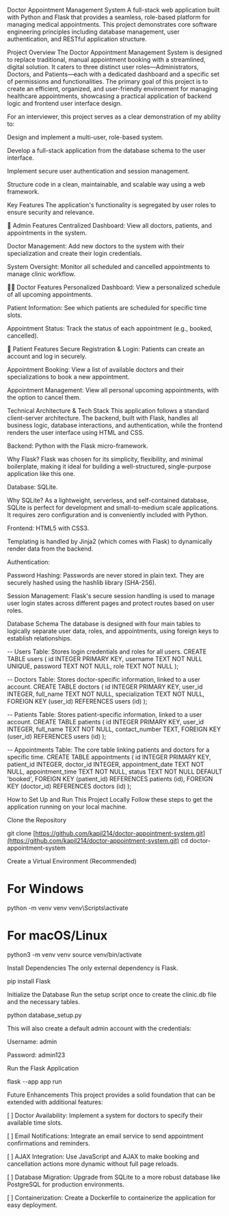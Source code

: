 Doctor Appointment Management System
A full-stack web application built with Python and Flask that provides a seamless, role-based platform for managing medical appointments. This project demonstrates core software engineering principles including database management, user authentication, and RESTful application structure.

Project Overview
The Doctor Appointment Management System is designed to replace traditional, manual appointment booking with a streamlined, digital solution. It caters to three distinct user roles—Administrators, Doctors, and Patients—each with a dedicated dashboard and a specific set of permissions and functionalities. The primary goal of this project is to create an efficient, organized, and user-friendly environment for managing healthcare appointments, showcasing a practical application of backend logic and frontend user interface design.

For an interviewer, this project serves as a clear demonstration of my ability to:

Design and implement a multi-user, role-based system.

Develop a full-stack application from the database schema to the user interface.

Implement secure user authentication and session management.

Structure code in a clean, maintainable, and scalable way using a web framework.

Key Features
The application's functionality is segregated by user roles to ensure security and relevance.

👤 Admin Features
Centralized Dashboard: View all doctors, patients, and appointments in the system.

Doctor Management: Add new doctors to the system with their specialization and create their login credentials.

System Oversight: Monitor all scheduled and cancelled appointments to manage clinic workflow.

👨‍⚕️ Doctor Features
Personalized Dashboard: View a personalized schedule of all upcoming appointments.

Patient Information: See which patients are scheduled for specific time slots.

Appointment Status: Track the status of each appointment (e.g., booked, cancelled).

🧑 Patient Features
Secure Registration & Login: Patients can create an account and log in securely.

Appointment Booking: View a list of available doctors and their specializations to book a new appointment.

Appointment Management: View all personal upcoming appointments, with the option to cancel them.

Technical Architecture & Tech Stack
This application follows a standard client-server architecture. The backend, built with Flask, handles all business logic, database interactions, and authentication, while the frontend renders the user interface using HTML and CSS.

Backend: Python with the Flask micro-framework.

Why Flask? Flask was chosen for its simplicity, flexibility, and minimal boilerplate, making it ideal for building a well-structured, single-purpose application like this one.

Database: SQLite.

Why SQLite? As a lightweight, serverless, and self-contained database, SQLite is perfect for development and small-to-medium scale applications. It requires zero configuration and is conveniently included with Python.

Frontend: HTML5 with CSS3.

Templating is handled by Jinja2 (which comes with Flask) to dynamically render data from the backend.

Authentication:

Password Hashing: Passwords are never stored in plain text. They are securely hashed using the hashlib library (SHA-256).

Session Management: Flask's secure session handling is used to manage user login states across different pages and protect routes based on user roles.

Database Schema
The database is designed with four main tables to logically separate user data, roles, and appointments, using foreign keys to establish relationships.

-- Users Table: Stores login credentials and roles for all users.
CREATE TABLE users (
    id INTEGER PRIMARY KEY,
    username TEXT NOT NULL UNIQUE,
    password TEXT NOT NULL,
    role TEXT NOT NULL
);

-- Doctors Table: Stores doctor-specific information, linked to a user account.
CREATE TABLE doctors (
    id INTEGER PRIMARY KEY,
    user_id INTEGER,
    full_name TEXT NOT NULL,
    specialization TEXT NOT NULL,
    FOREIGN KEY (user_id) REFERENCES users (id)
);

-- Patients Table: Stores patient-specific information, linked to a user account.
CREATE TABLE patients (
    id INTEGER PRIMARY KEY,
    user_id INTEGER,
    full_name TEXT NOT NULL,
    contact_number TEXT,
    FOREIGN KEY (user_id) REFERENCES users (id)
);

-- Appointments Table: The core table linking patients and doctors for a specific time.
CREATE TABLE appointments (
    id INTEGER PRIMARY KEY,
    patient_id INTEGER,
    doctor_id INTEGER,
    appointment_date TEXT NOT NULL,
    appointment_time TEXT NOT NULL,
    status TEXT NOT NULL DEFAULT 'booked',
    FOREIGN KEY (patient_id) REFERENCES patients (id),
    FOREIGN KEY (doctor_id) REFERENCES doctors (id)
);

How to Set Up and Run This Project Locally
Follow these steps to get the application running on your local machine.

Clone the Repository

git clone [https://github.com/kapil214/doctor-appointment-system.git](https://github.com/kapil214/doctor-appointment-system.git)
cd doctor-appointment-system

Create a Virtual Environment (Recommended)

# For Windows
python -m venv venv
venv\Scripts\activate

# For macOS/Linux
python3 -m venv venv
source venv/bin/activate

Install Dependencies
The only external dependency is Flask.

pip install Flask

Initialize the Database
Run the setup script once to create the clinic.db file and the necessary tables.

python database_setup.py

This will also create a default admin account with the credentials:

Username: admin

Password: admin123

Run the Flask Application

flask --app app run


Future Enhancements
This project provides a solid foundation that can be extended with additional features:

[ ] Doctor Availability: Implement a system for doctors to specify their available time slots.

[ ] Email Notifications: Integrate an email service to send appointment confirmations and reminders.

[ ] AJAX Integration: Use JavaScript and AJAX to make booking and cancellation actions more dynamic without full page reloads.

[ ] Database Migration: Upgrade from SQLite to a more robust database like PostgreSQL for production environments.

[ ] Containerization: Create a Dockerfile to containerize the application for easy deployment.
